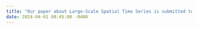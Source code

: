 ```yaml
---
title: "Our paper about Large-Scale Spatial Time Series is submitted to <strong>VIS’24</strong>"
date: 2024-04-01 08:45:00 -0400
---
```

